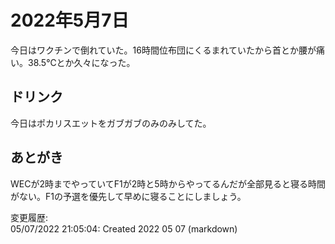 # 2022年5月7日

今日はワクチンで倒れていた。16時間位布団にくるまれていたから首とか腰が痛い。38.5℃とか久々になった。

## ドリンク

今日はポカリスエットをガブガブのみのみしてた。

## あとがき

WECが2時までやっていてF1が2時と5時からやってるんだが全部見ると寝る時間がない。F1の予選を優先して早めに寝ることにしましょう。

変更履歴:  
05/07/2022 21:05:04: Created 2022 05 07 (markdown)  
